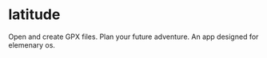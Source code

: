 # latitude
Open and create GPX files. Plan your future adventure. An app designed for elemenary os.
